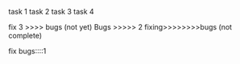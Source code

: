 task 1
task 2
task 3
task 4

fix 3 >>>> bugs (not yet)
Bugs >>>>> 2
fixing>>>>>>>>bugs (not complete)

fix bugs::::1

